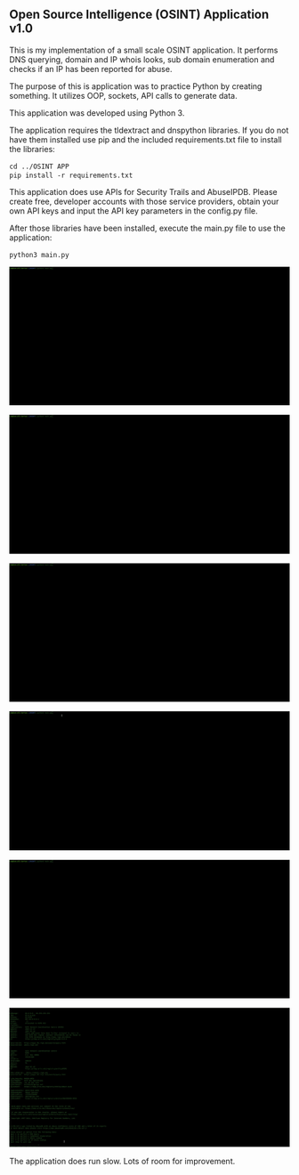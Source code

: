 ## Open Source Intelligence (OSINT) Application v1.0

This is my implementation of a small scale OSINT application. It performs DNS querying, domain and IP whois looks, sub domain enumeration and checks if an IP has been reported for abuse. 

The purpose of this is application was to practice Python by creating something. It utilizes OOP, sockets, API calls to generate data.

This application was developed using Python 3.

The application requires the tldextract and dnspython libraries. If you do not have them installed use pip and the included requirements.txt file to install the libraries:
```
cd ../OSINT APP
pip install -r requirements.txt
```
This application does use APIs for Security Trails and AbuseIPDB. Please create free, developer accounts with those service providers, obtain your own API keys and input the API key parameters in the config.py file.

After those libraries have been installed, execute the main.py file to use the application:
```
python3 main.py
```

![](https://github.com/bwilliams4428/Python-Projects/blob/main/OSINT%20APP/gifs/Option%201.gif)

![](https://github.com/bwilliams4428/Python-Projects/blob/main/OSINT%20APP/gifs/Option2.gif)

![](https://github.com/bwilliams4428/Python-Projects/blob/main/OSINT%20APP/gifs/Option3.gif)

![](https://github.com/bwilliams4428/Python-Projects/blob/main/OSINT%20APP/gifs/option4.gif)

![](https://github.com/bwilliams4428/Python-Projects/blob/main/OSINT%20APP/gifs/option4ip.gif)

![](https://github.com/bwilliams4428/Python-Projects/blob/main/OSINT%20APP/gifs/quit.gif)

The application does run slow. Lots of room for improvement.
